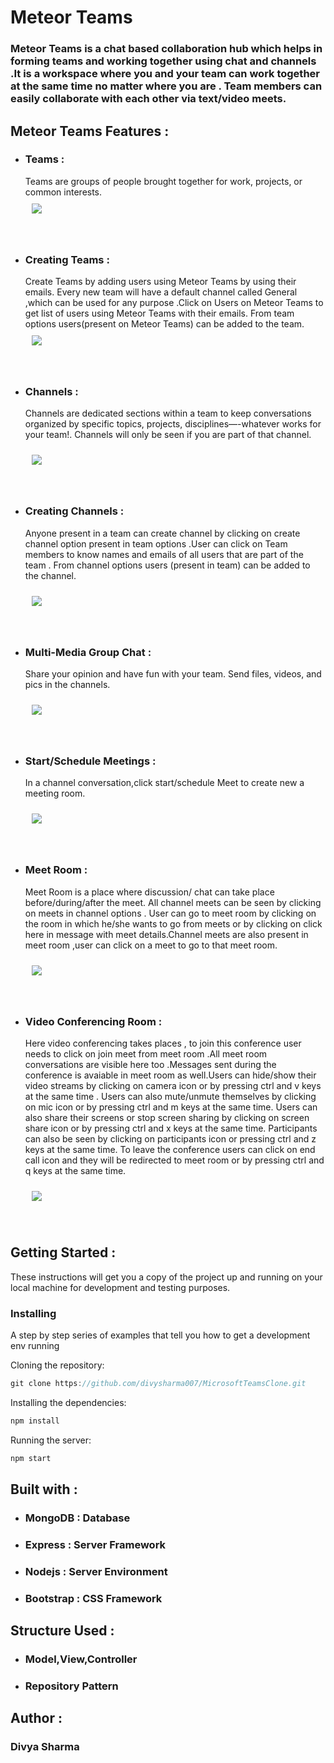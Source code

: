 # Meteor Teams
### Meteor Teams is a chat based collaboration hub which helps in forming teams and working together using chat and channels .It is a workspace where you and your team can work together at the same time no matter where you are . Team members can easily collaborate with each other via text/video meets.
## Meteor Teams Features :
* ### Teams :

  Teams are groups of people brought together for work, projects, or common interests.  
  <img src="./readme/Teampic.png" style="margin:10px" />


&nbsp;
* ### Creating Teams :

  Create Teams by adding users using Meteor Teams by using their emails. Every new team will have a default channel called General ,which can be used for any purpose .Click on Users on Meteor Teams to get list of users using Meteor Teams with their emails. From team options users(present on Meteor Teams) can be added  to the team.
  <img src="./readme/CreateTeam.gif" style="margin:10px"  />

&nbsp;
* ### Channels :

  Channels are dedicated sections within a team to keep conversations organized by specific topics, projects, disciplines—-whatever works for your team!. Channels will only be seen if you are part of that channel.

  <img src="./readme/Channels.png"  style="margin:10px" />

  &nbsp;
* ### Creating Channels :

  Anyone present in a team can create channel by clicking on create channel option present in team options .User can click on Team members to know names and emails of all users that are part of the team . From channel options users (present in team) can be added  to the channel.

  <img src="./readme/CreateChannel.gif"  style="margin:10px" />

  &nbsp;
* ### Multi-Media Group Chat :

  Share your opinion and have fun with your team. Send files, videos, and pics in the channels.

  <img src="./readme/chat.gif"  style="margin:10px" />

  &nbsp;
* ### Start/Schedule Meetings :

  In a channel conversation,click start/schedule Meet to create new a meeting room.

  <img src="./readme/startmeet.gif"  style="margin:10px" />

  &nbsp;
* ### Meet Room :

  Meet Room is a place where discussion/ chat can take place before/during/after the meet. All channel meets can be seen by clicking on meets in channel options . User can go to meet room by clicking on the room in which he/she wants to go from meets or by clicking on click here in message with meet details.Channel meets are also present in meet room ,user can click on a meet to go to that meet room.

  <img src="./readme/meetroom.gif"  style="margin:10px" />

  &nbsp;
* ### Video Conferencing Room :

  Here video conferencing takes places , to join this conference user needs to click on join meet from meet room .All meet room conversations are visible here too .Messages sent during the conference is avaiable in meet room as well.Users can hide/show their video streams by clicking on camera icon or by pressing ctrl and v keys at the same time . Users can also mute/unmute themselves by clicking on mic icon  or by pressing ctrl and m keys at the same time. Users can also share their screens or stop screen sharing by clicking on screen share icon  or by pressing ctrl and x keys at the same time. Participants can also be seen by clicking on participants icon or pressing ctrl and z keys at the same time. To leave the conference users can click on end call icon and they will be redirected to meet room or by pressing ctrl and q  keys at the same time.

  <img src="./readme/videoroom.gif"  style="margin:10px" />

  &nbsp;

## Getting Started :
  These instructions will get you a copy of the project up and running on your local machine for development and testing purposes.

### Installing
  A step by step series of examples that tell you how to get a development env running

Cloning the repository:

```js
git clone https://github.com/divysharma007/MicrosoftTeamsClone.git
```
Installing the dependencies:
```js
npm install
```
Running the server:
```js
npm start
```
## Built with :
* ### MongoDB : Database
* ### Express : Server Framework
* ### Nodejs  : Server Environment
* ### Bootstrap  : CSS Framework
## Structure Used :
* ### Model,View,Controller
* ### Repository Pattern


## Author :
### Divya Sharma

                                                                                                        
                                                                                                        

      






